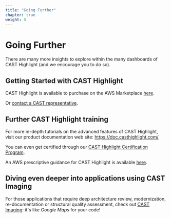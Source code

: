 ```yaml
---
title: "Going Further"
chapter: true
weight: 5
---
```


# Going Further
There are many more insights to explore within the many dashboards of CAST Highlight (and we encourage you to do so). 

## Getting Started with CAST Highlight

CAST Highlight is available to purchase on the AWS Marketplace [here](https://aws.amazon.com/marketplace/pp/prodview-rjrikuvzqawl6). 

Or [contact a CAST representative](https://www.castsoftware.com/discover-cast/contact-us).

## Further CAST Highlight training

For more in-depth tutorials on the advanced features of CAST Highlight, visit our product documentation web site: <https://doc.casthighlight.com/>

You can even get certified through our [CAST Highlight Certification Program](https://doc.casthighlight.com/certification/).

An AWS prescriptive guidance for CAST Highlight is available [here](https://docs.aws.amazon.com/prescriptive-guidance/latest/patterns/assess-application-readiness-for-migration-to-the-aws-cloud-by-using-cast-highlight.html).

## Diving even deeper into applications using CAST Imaging

For those applications that require deep architecture review, modernization, re-documentation or structural quality assessment, check out [CAST Imaging](https://www.castsoftware.com/products/imaging): it's like *Google Maps* for your code!